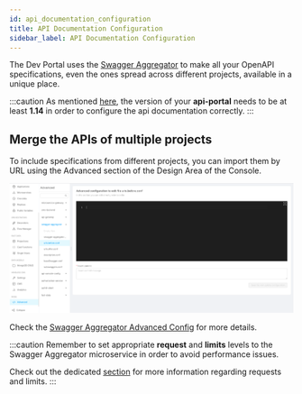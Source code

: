 ```yaml
---
id: api_documentation_configuration
title: API Documentation Configuration
sidebar_label: API Documentation Configuration
---
```


The Dev Portal uses the [Swagger Aggregator](/runtime_suite/swagger-aggregator/10_overview.md) to make all your OpenAPI specifications,
even the ones spread across different projects, available in a unique place.

:::caution
As mentioned [here](/runtime_suite_applications/dev_portal/application_creation.md#2-configure-api-portal), the version of your **api-portal** needs to be at least **1.14** in order to configure the api documentation correctly.
:::

## Merge the APIs of multiple projects

To include specifications from different projects, you can import them by URL using the Advanced section of the Design Area of the Console.

![Advanced console area Swagger Aggregator](img/swagger-aggregator-advanced-area.png)

Check the [Swagger Aggregator Advanced Config](/development_suite/api-console/advanced-section/swagger-aggregator/configuration.md#servicesurlsbefore-and-servicesurlsafter)
for more details.

:::caution
Remember to set appropriate **request** and **limits** levels to the Swagger Aggregator microservice in order to avoid performance issues.

Check out the dedicated [section](/getting-started/tutorials/set-requests-limits-of-a-microservice.mdx) for more information regarding requests and limits.
:::
